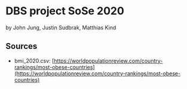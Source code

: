 # DBS project SoSe 2020

by John Jung, Justin Sudbrak, Matthias Kind

## Sources

- bmi_2020.csv: [https://worldpopulationreview.com/country-rankings/most-obese-countries](https://worldpopulationreview.com/country-rankings/most-obese-countries)